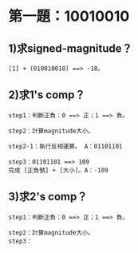 # 第一題：10010010

## 1)求signed-magnitude？
    [1] + (010010010) ==> -18。
## 2)求1's comp？

    step1：判斷正負：0 ==> 正；1 ==> 負。

    step2：計算magnitude大小。

    step2-1：執行反相運算。 A：01101101
  
    step3：01101101 ==> 109
    完成 [正負號] + [大小]。A：-109
## 3)求2's comp？

    step1：判斷正負：0 ==> 正；1 ==> 負。

    step2：計算magnitude大小。
    step3：
